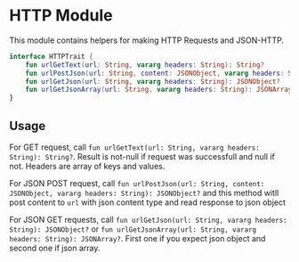 # HTTP Module

This module contains helpers for making HTTP Requests and JSON-HTTP.

```kotlin
interface HTTPTrait {
    fun urlGetText(url: String, vararg headers: String): String?
    fun urlPostJson(url: String, content: JSONObject, vararg headers: String): JSONObject?
    fun urlGetJson(url: String, vararg headers: String): JSONObject?
    fun urlGetJsonArray(url: String, vararg headers: String): JSONArray?
}
```

## Usage

For GET request, call `fun urlGetText(url: String, vararg headers: String): String?`. Result is not-null if request was successfull and null if not. Headers are array of keys and values.

For JSON POST request, call `fun urlPostJson(url: String, content: JSONObject, vararg headers: String): JSONObject?` and this method witll post content to `url` with json content type and read response to json object

For JSON GET requests, call `fun urlGetJson(url: String, vararg headers: String): JSONObject?` or `fun urlGetJsonArray(url: String, vararg headers: String): JSONArray?`. First one if you expect json object and second one if json array.
